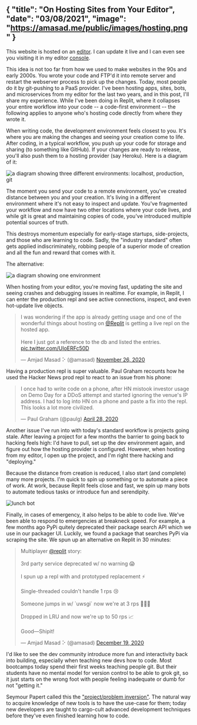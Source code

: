 {
  "title": "On Hosting Sites from Your Editor",
  "date": "03/08/2021",
  "image": "https://amasad.me/public/images/hosting.png"
}
---

This website is hosted on an [editor](/__repl). I can update it live and I can even see you visiting it in my editor [console](https://blog.replit.com/internet-of-fun).

This idea is not too far from how we used to make websites in the 90s and early 2000s. You wrote your code and FTP'd it into remote server and restart the webserver process to pick up the changes. Today, most people do it by git-pushing to a PaaS provider. I've been hosting apps, sites, bots, and microservices from my editor for the last two years, and in this post, I'll share my experience. While I've been doing in Replit, where it collapses your entire workflow into your code -- a code-first environment -- the following applies to anyone who's hosting code directly from where they wrote it.

When writing code, the development environment feels closest to you. It's where you are making the changes and seeing your creation come to life. After coding, in a typical workflow, you push up your code for storage and sharing (to something like GitHub). If your changes are ready to release, you'll also push them to a hosting provider (say Heroku). Here is a diagram of it:

![a diagram showing three different environments: localhost, production, git](/public/images/hosting.png)

The moment you send your code to a remote environment, you've created distance between you and your creation. It's living in a different environment where it's not easy to inspect and update. You've fragmented your workflow and now have two other locations where your code lives, and while git is great and maintaining copies of code, you've introduced multiple potential sources of truth. 

This destroys momentum especially for early-stage startups, side-projects, and those who are learning to code. Sadly, the "industry standard" often gets applied indiscriminately, robbing people of a superior mode of creation and all the fun and reward that comes with it. 

The alternative: 

![a diagram showing one environment](/public/images/hosting2.png)

When hosting from your editor, you're moving fast, updating the site and seeing crashes and debugging issues in realtime. For example, in Replit, I can enter the production repl and see active connections, inspect, and even hot-update live objects. 

<blockquote class="twitter-tweet"><p lang="en" dir="ltr">I was wondering if the app is already getting usage and one of the wonderful things about hosting on <a href="https://twitter.com/replit?ref_src=twsrc%5Etfw">@Replit</a> is getting a live repl on the hosted app. <br><br>Here I just got a reference to the db and listed the entries. <a href="https://t.co/UIoERFc50D">pic.twitter.com/UIoERFc50D</a></p>&mdash; Amjad Masad ⠕ (@amasad) <a href="https://twitter.com/amasad/status/1332029622075047936?ref_src=twsrc%5Etfw">November 26, 2020</a></blockquote> <script async src="https://platform.twitter.com/widgets.js" charset="utf-8"></script>

Having a production repl is super valuable. Paul Graham recounts how he used the Hacker News prod repl to react to an issue from his phone: 

<blockquote class="twitter-tweet"><p lang="en" dir="ltr">I once had to write code on a phone, after HN mistook investor usage on Demo Day for a DDoS attempt and started ignoring the venue&#39;s IP address. I had to log into HN on a phone and paste a fix into the repl. This looks a lot more civilized.</p>&mdash; Paul Graham (@paulg) <a href="https://twitter.com/paulg/status/1255235112226238466?ref_src=twsrc%5Etfw">April 28, 2020</a></blockquote> <script async src="https://platform.twitter.com/widgets.js" charset="utf-8"></script>

Another issue I've run into with today's standard workflow is projects going stale. After leaving a project for a few months the barrier to going back to hacking feels high: I'd have to pull, set up the dev environment again, and figure out how the hosting provider is configured. However, when hosting from my editor, I open up the project, and I'm right there hacking and "deploying."

Because the distance from creation is reduced, I also start (and complete) many more projects. I'm quick to spin up something or to automate a piece of work. At work, because Replit feels close and fast, we spin up many bots to automate tedious tasks or introduce fun and serendipity. 

![lunch bot](https://pbs.twimg.com/media/EuCd-dvVkAwNO8K?format=jpg&name=medium)

Finally, in cases of emergency, it also helps to be able to code live. We've been able to respond to emergencies  at breakneck speed. For example, a few months ago PyPi quitely deprecated their package search API which we use in our packager UI. Luckily, we found a package that searches PyPi via scraping the site. We spun up an alternative on Replit in 30 minutes:

<blockquote class="twitter-tweet"><p lang="en" dir="ltr">Multiplayer <a href="https://twitter.com/replit?ref_src=twsrc%5Etfw">@replit</a> story: <br><br>3rd party service deprecated w/ no warning 😱<br><br>I spun up a repl with and prototyped replacement ⚡️<br><br>Single-threaded couldn&#39;t handle 1 rps 😢<br><br>Someone jumps in w/ `uwsgi` now we&#39;re at 3 rps 💆🏽‍♀️<br><br>Dropped in LRU and now we&#39;re up to 50 rps 📈<br><br>Good—Shipit!</p>&mdash; Amjad Masad ⠕ (@amasad) <a href="https://twitter.com/amasad/status/1340108478967267329?ref_src=twsrc%5Etfw">December 19, 2020</a></blockquote> <script async src="https://platform.twitter.com/widgets.js" charset="utf-8"></script>

I'd like to see the dev community introduce more fun and interactivity back into building, especially when teaching new devs how to code. Most bootcamps today spend their first weeks teaching people git. But their students have no mental model for version control to be able to grok git, so it just starts on the wrong foot with people feeling inadequate or dumb for not "getting it." 

Seymour Papert called this the ["project/problem inversion"](http://www.papert.org/articles/AnExplorationintheSpaceofMathematicsEducations.html). The natural way to acquire knowledge of new tools is to have the use-case for them; today new developers are taught to cargo-cult advanced development techniques before they've even finished learning how to code. 